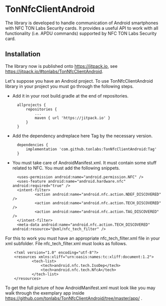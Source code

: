 # TonNfcClientAndroid

The library is developed to handle communication of Android smartphones with NFC TON Labs Security cards. It provides a useful API to work with all functionality (i.e. APDU commands) supported by NFC TON Labs Security card.

## Installation

The library now is published onto  https://jitpack.io, see https://jitpack.io/#tonlabs/TonNfcClientAndroid.

Let's suppose you have an Android project. To use TonNfcClientAndroid library in your project you must go through the following steps.

+ Add it in your root build.gradle at the end of repositories.

		allprojects {
			repositories {
				...
				maven { url 'https://jitpack.io' }
			}
		}
	
+ Add the dependency andreplace here Tag by the necessary version.

		dependencies {
			implementation 'com.github.tonlabs:TonNfcClientAndroid:Tag'
		}
		
+ You must take care of AndroidManifest.xml. It must contain some stuff related to NFC. You must add the following snippets.

		<uses-permission android:name="android.permission.NFC" />
		<uses-feature android:name="android.hardware.nfc" android:required="true" />
		<intent-filter>
    			<action android:name="android.nfc.action.NDEF_DISCOVERED" />
    			<action android:name="android.nfc.action.TECH_DISCOVERED" />
    			<action android:name="android.nfc.action.TAG_DISCOVERED" />
		</intent-filter>
		<meta-data android:name="android.nfc.action.TECH_DISCOVERED" android:resource="@xml/nfc_tech_filter" />

For this to work you must have an appropriate nfc_tech_filter.xml file in your xml subfolder. File nfc_tech_filter.xml must looks as follows.

		<?xml version="1.0" encoding="utf-8"?>
		<resources xmlns:xliff="urn:oasis:names:tc:xliff:document:1.2">
    			<tech-list>
        			<tech>android.nfc.tech.IsoDep</tech>
        			<tech>android.nfc.tech.NfcA</tech>
    			</tech-list>
		</resources>
		
To get the full picture of how AndroidManifest.xml must look like you may walk through the exemplary app inside https://github.com/tonlabs/TonNfcClientAndroid/tree/master/app/ .
